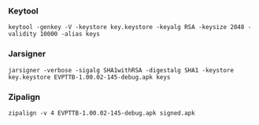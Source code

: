### Keytool

```shell
keytool -genkey -V -keystore key.keystore -keyalg RSA -keysize 2048 -validity 10000 -alias keys
```

### Jarsigner

```shell
jarsigner -verbose -sigalg SHA1withRSA -digestalg SHA1 -keystore key.keystore EVPTTB-1.00.02-145-debug.apk keys
```

### Zipalign
```shell
zipalign -v 4 EVPTTB-1.00.02-145-debug.apk signed.apk
```